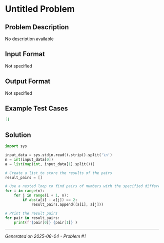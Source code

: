 # Untitled Problem

## Problem Description
No description available

## Input Format
Not specified

## Output Format
Not specified

## Example Test Cases
```json
[]
```

## Solution
```python
import sys

input_data = sys.stdin.read().strip().split('\n')
n = int(input_data[0])
a = list(map(int, input_data[1].split()))

# Create a list to store the results of the pairs
result_pairs = []

# Use a nested loop to find pairs of numbers with the specified difference
for i in range(n):
    for j in range(i + 1, n):
        if abs(a[i] - a[j]) == 2:
            result_pairs.append((a[i], a[j]))

# Print the result pairs
for pair in result_pairs:
    print(f'{pair[0]} {pair[1]}')
```

---
*Generated on 2025-08-04 - Problem #1*